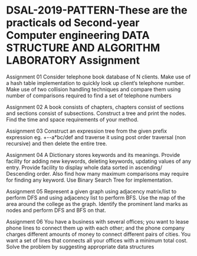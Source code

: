# DSAL-2019-PATTERN-These are the practicals od Second-year Computer engineering DATA STRUCTURE AND ALGORITHM LABORATORY Assignment 

Assignment 01 
 Consider telephone book database of N clients. Make use of a hash table
implementation to quickly look up client‘s telephone number. Make use of two collision 
handling techniques and compare them using number of comparisons required to find a 
set of telephone numbers

Assignment 02
 A book consists of chapters, chapters consist of sections and sections consist of 
subsections. Construct a tree and print the nodes. Find the time and space requirements 
of your method.

Assignment 03
 Construct an expression tree from the given prefix expression eg. +--a*bc/def and 
traverse it using post order traversal (non recursive) and then delete the entire tree. 

Assignment 04
  A Dictionary stores keywords and its meanings. Provide facility for adding new
keywords, deleting keywords, updating values of any entry. Provide facility to display 
whole data sorted in ascending/ Descending order. Also find how many maximum
comparisons may require for finding any keyword. Use Binary Search Tree for 
implementation.

Assignment 05
  Represent a given graph using adjacency matrix/list to perform DFS and using adjacency 
list to perform BFS. Use the map of the area around the college as the graph. Identify 
the prominent land marks as nodes and perform DFS and BFS on that. 

Assignment 06
  You have a business with several offices; you want to lease phone lines to connect them
up with each other; and the phone company charges different amounts of money to 
connect different pairs of cities. You want a set of lines that connects all your offices 
with a minimum total cost. Solve the problem by suggesting appropriate data structures
